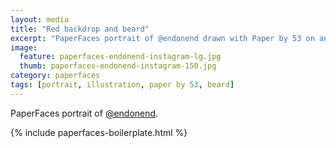 ```yaml
---
layout: media
title: "Red backdrop and beard"
excerpt: "PaperFaces portrait of @endonend drawn with Paper by 53 on an iPad."
image: 
  feature: paperfaces-endonend-instagram-lg.jpg
  thumb: paperfaces-endonend-instagram-150.jpg
category: paperfaces
tags: [portrait, illustration, paper by 53, beard]
---
```


PaperFaces portrait of [@endonend](http://instagram.com/endonend).

{% include paperfaces-boilerplate.html %}